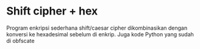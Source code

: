 # Shift cipher + hex

Program enkripsi sederhana shift/caesar cipher dikombinasikan dengan konversi ke hexadesimal sebelum di enkrip. Juga kode Python yang sudah di obfscate
